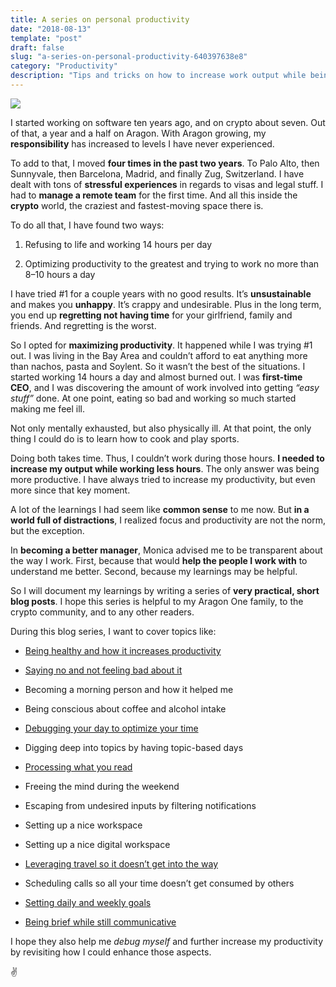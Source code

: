 ```yaml
---
title: A series on personal productivity
date: "2018-08-13"
template: "post"
draft: false
slug: "a-series-on-personal-productivity-640397638e8"
category: "Productivity"
description: "Tips and tricks on how to increase work output while being healthy and happy"
---
```


![](https://cdn-images-1.medium.com/max/3000/1*2tHkMD6eONxUyX0L10fC7Q.png)

I started working on software ten years ago, and on crypto about seven. Out of that, a year and a half on Aragon. With Aragon growing, my **responsibility** has increased to levels I have never experienced.

To add to that, I moved **four times in the past two years**. To Palo Alto, then Sunnyvale, then Barcelona, Madrid, and finally Zug, Switzerland. I have dealt with tons of **stressful experiences** in regards to visas and legal stuff. I had to **manage a remote team** for the first time. And all this inside the **crypto** world, the craziest and fastest-moving space there is.

To do all that, I have found two ways:

1. Refusing to life and working 14 hours per day

1. Optimizing productivity to the greatest and trying to work no more than 8–10 hours a day

I have tried #1 for a couple years with no good results. It’s **unsustainable** and makes you **unhappy**. It’s crappy and undesirable. Plus in the long term, you end up **regretting not having time** for your girlfriend, family and friends. And regretting is the worst.

So I opted for **maximizing productivity**. It happened while I was trying #1 out. I was living in the Bay Area and couldn’t afford to eat anything more than nachos, pasta and Soylent. So it wasn’t the best of the situations. I started working 14 hours a day and almost burned out. I was **first-time CEO**, and I was discovering the amount of work involved into getting *“easy stuff”* done. At one point, eating so bad and working so much started making me feel ill.

Not only mentally exhausted, but also physically ill. At that point, the only thing I could do is to learn how to cook and play sports.

Doing both takes time. Thus, I couldn’t work during those hours. **I needed to increase my output while working less hours**. The only answer was being more productive. I have always tried to increase my productivity, but even more since that key moment.

A lot of the learnings I had seem like **common sense** to me now. But **in a world full of distractions**, I realized focus and productivity are not the norm, but the exception.

In **becoming a better manager**, Monica advised me to be transparent about the way I work. First, because that would **help the people I work with** to understand me better. Second, because my learnings may be helpful.

So I will document my learnings by writing a series of **very practical, short blog posts**. I hope this series is helpful to my Aragon One family, to the crypto community, and to any other readers.

During this blog series, I want to cover topics like:

* [Being healthy and how it increases productivity](https://blog.luisivan.net/being-healthy-and-how-it-increases-productivity-9c26c4fa8cc5)

* [Saying no and not feeling bad about it](https://blog.luisivan.net/saying-no-should-be-the-rule-not-the-exception-be8828110ea)

* Becoming a morning person and how it helped me

* Being conscious about coffee and alcohol intake

* [Debugging your day to optimize your time](https://blog.luisivan.net/debugging-your-day-f293b52b24d0)

* Digging deep into topics by having topic-based days

* [Processing what you read](/posts/processing-reads)

* Freeing the mind during the weekend

* Escaping from undesired inputs by filtering notifications

* Setting up a nice workspace

* Setting up a nice digital workspace

* [Leveraging travel so it doesn’t get into the way](/posts/leveraging-travel)

* Scheduling calls so all your time doesn’t get consumed by others

* [Setting daily and weekly goals](https://blog.luisivan.net/setting-daily-and-weekly-goals-ee71dc807f08)

* [Being brief while still communicative](https://blog.luisivan.net/saving-time-by-writing-better-11bce34f4631)

I hope they also help me *debug myself* and further increase my productivity by revisiting how I could enhance those aspects.

✌

